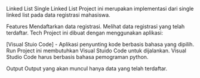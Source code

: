 Linked List
Single Linked List
Project ini merupakan implementasi dari single linked list pada data registrasi mahasiswa.

Features
Mendaftarkan data registrasi.
Melihat data registrasi yang telah terdaftar.
Tech
Project ini dibuat dengan menggunakan aplikasi:

[Visual Stuio Code] - Aplikasi penyunting kode berbasis bahasa yang dipilih.
Run
Project ini membutuhkan Visual Stuido Code untuk dijalankan.
Visual Studio Code harus berbasis bahasa pemograman python.

Output
Output yang akan muncul hanya data yang telah terdaftar.
